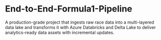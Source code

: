# End-to-End-Formula1-Pipeline
A production-grade project that ingests raw race data into a multi-layered data lake and transforms it with Azure Databricks and Delta Lake to deliver analytics-ready data assets with incremental updates.
